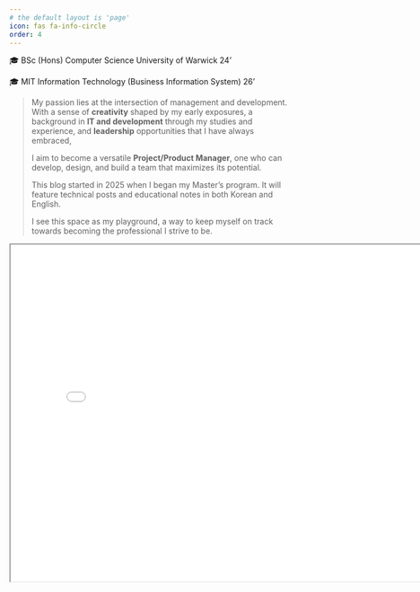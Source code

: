 ```yaml
---
# the default layout is 'page'
icon: fas fa-info-circle
order: 4
---
```


🎓 BSc (Hons) Computer Science  University of Warwick 24’

🎓 MIT Information Technology (Business Information System) 26’

> My passion lies at the intersection of management and development.
> With a sense of **creativity** shaped by my early exposures,
> a background in **IT and development** through my studies and experience,
> and **leadership** opportunities that I have always embraced,
>
>I aim to become a versatile **Project/Product Manager**, one who can develop, design, and build a team that maximizes
its potential.
>
>This blog started in 2025 when I began my Master’s program.
> It will feature technical posts and educational notes in both Korean and English.
>
>I see this space as my playground, a way to keep myself on track towards becoming the professional I strive to be.

<iframe src="{{ '/assets/success_chart.html' | relative_url }}" width="800" height="600"></iframe>
